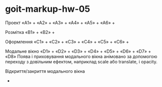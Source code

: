 # goit-markup-hw-05

Проект
«A1» +
«A2» +
«A3» +
«A4» +
«A5» +
«A6» +

Розмітка
«B1» +
«B2» +

Оформлення
«C1» +
«C2» +
«C3» +
«C4» +
«C5» +
«C6» +

Модальне вікно
«D1» +
«D2» +
«D3» +
«D4» +
«D5» +
«D6» +
«D7» +
«D8» Поява і приховування модального вікна анімовано за допомогою переходу з довільним ефектом, наприклад scale або translate, і opacity.

Відкриття/закриття модального вікна

-
